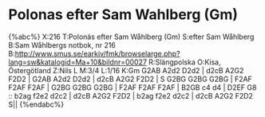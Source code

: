 # Polonas efter Sam Wahlberg (Gm)

{%abc%}
X:216
T:Polonäs efter Sam Wåhlberg (Gm)
S:efter Sam Wåhlberg
B:Sam Wåhlbergs notbok, nr 216
B:http://www.smus.se/earkiv/fmk/browselarge.php?lang=sw&katalogid=Ma+10&bildnr=00027
R:Slängpolska
O:Kisa, Östergötland
Z:Nils L
M:3/4
L:1/16
K:Gm
G2AB A2d2 D2d2 | d2cB A2G2 F2D2 | G2AB A2d2 D2d2 | d2cB A2G2 F2D2 | S
G2BG G2BG G2BG | F2AF F2AF F2AF | G2BG G2BG G2BG | F2AF F2AF F2AF |
B2GB c4 d4 | D2EF G8 :: b2ag f2e2 d2c2 | d2cB A2G2 F2D2 |
b2ag f2e2 d2c2 | d2cB A2G2 F2D2 S||
{%endabc%}
